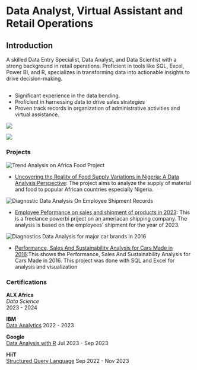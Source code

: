 # Data Analyst, Virtual Assistant and Retail Operations

## Introduction

A skilled Data Entry Specialist, Data Analyst, and Data Scientist with a strong background in retail operations. Proficient in tools like SQL, Excel, Power BI, and R, specializes in transforming data into actionable insights to drive decision-making.

## 
- Significant experience in the data bending.
- Proficient in harnessing data to drive sales strategies
- Proven track records in organization of administrative activities and virtual assistance.

<a href="https://linkedin.com/in/olabode-shonibare"><img src="https://img.shields.io/badge/linkedin-blue?logo=linkedin&logoWidth=30" /></a>
 
<a href="https://docs.google.com/document/d/1aVGz0nzGlP-s-RM5s2rFbfPEft5o9phJ/edit?usp=sharing&ouid=103520921616473987933&rtpof=true&sd=true"><img src="https://img.shields.io/badge/Resume-green?logo=Resume&logoWidth=30" /></a>
 

### Projects

![Trend Analysis on Africa Food Project](https://github.com/user-attachments/assets/d108b56d-1a26-4738-8798-d948c720c6a8)

- [Uncovering the Reality of Food Supply Variations in Nigeria: A Data Analysis Perspective](https://medium.com/@olabode.shonibare/data-analysis-story-on-food-supply-and-variation-in-nigeria-68557c110f70): The project aims to analyze the supply of material and food to popular African countries especially Nigeria.



![Diagnostic Data Analysis On Employee Shipment Records](https://github.com/user-attachments/assets/c1c6a4f9-9faf-4585-bf6a-47718de85e36)
- [Employee Peformance on sales and shipment of products in 2023]([http://projectone.com](https://1drv.ms/u/c/ec8c3a645a8d88d4/EdvGslz0MJlJorTU1hzq87UBuZNGuopjUzwX4IRQY8SoGQ?e=G7rhmF)): This is a freelance powerbi priject on an ameriacan shipping company. The analysis is based on the employees' shipment for the year of 2023. 



![Diagnostics Data Analysis for major car brands in 2016](https://github.com/user-attachments/assets/0b3860f4-ad33-4774-925f-66dd6b3481a7)
- [Performance, Sales And Sustainability Analysis for Cars Made in 2016]([http://projecttwo.com](https://1drv.ms/x/c/04eb4061a06609d6/EdYJZqBhQOsggAQ-AwAAAAABfJ-tifOf34yc37dBaYAYzg?e=UFNEE8)):This shows the Performance, Sales And Sustainability Analysis for Cars Made in 2016. This project was done with SQL and Excel for analysis and visualization


### Certifications

**ALX Africa**  
*Data Science*  
2023 - 2024
                                                                                      
**IBM**                                                                                      
[Data Analytics](https://www.coursera.org/account/accomplishments/certificate/EKTFGSPNLAQL) 
2022 - 2023

**Google**  
[Data Analysis with R](https://www.coursera.org/account/accomplishments/certificate/Z547RZX435N7)
Jul 2023 - Sep 2023

**HiiT**  
[Structured Query Language](https://hiit.ng/certificates/structured-query-languagesql/?course_id=215047&cert-nonce=7f1249259d)
Sep 2022 - Nov 2023
